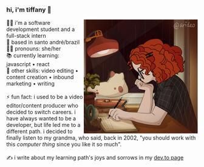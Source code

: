 ### hi, i'm tiffany 👋

<img src="https://github.com/tiffanyrossi/tiffanyrossi/blob/main/icon%20piccrew.png" align="right" width="300">

👩‍💻 i'm a software development student and a full-stack intern<br>
📍 based in santo andré/brazil<br>
👩‍🦱 pronouns: she/her<br>
📚 currently learning: javascript • react<br>
🎥 other skills: video editing • content creation • inbound marketing • writing
<br><br>
⚡ fun fact: i used to be a video editor/content producer who decided to switch careers. i have always wanted to be a developer, but life led me to a different path. i decided to finally listen to my grandma, who said, back in 2002, "you should work with this *computer thing* since you like it so much".
<br><br>
✍️ i write about my learning path's joys and sorrows in my <a href="http://dev.to/tiffanyrossi" target="_blank">dev.to page</a>
